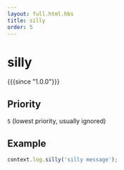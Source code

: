 ```yaml
---
layout: full.html.hbs
title: silly
order: 5
---
```


# silly

{{{since "1.0.0"}}}

## Priority

`5` (lowest priority, usually ignored)

## Example

```js
context.log.silly('silly message');
```
